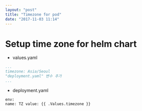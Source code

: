 ```yaml
---
layout: "post"
title: "Timezone for pod"
date: "2017-11-03 11:14"
---
```


# Setup time zone for helm chart
-   values.yaml
```yaml
...
timezone: Asia/Seoul
"deployment.yaml" 변수 추가
...
```
-   deployment.yaml
```
env:
name: TZ value: {{ .Values.timezone }}
```
